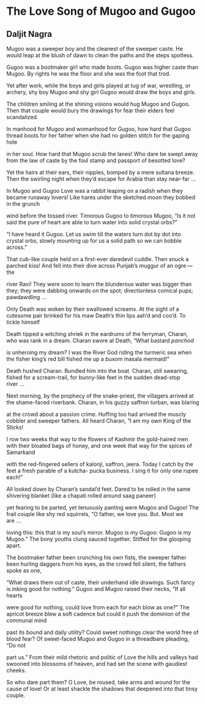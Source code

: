 # The Love Song of Mugoo and Gugoo
## Daljit Nagra
Mugoo was a sweeper boy and the cleanest
of the sweeper caste. He would leap at the blush
of dawn to clean the paths and the steps spotless.

Gugoo was a bootmaker girl who made boots.
Gugoo was higher caste than Mugoo. By rights
he was the floor and she was the foot that trod.

Yet after work, while the boys and girls played
at tug of war, wrestling, or archery, shy boy Mugoo
and shy girl Gugoo would draw the boys and girls.

The children smiling at the shining visions would hug
Mugoo and Gugoo. Then that couple would bury
the drawings for fear their elders feel scandalized.

In manhood for Mugoo and womanhood for Gugoo,
how hard that Gugoo thread boots for her father
when she had no golden stitch for the gaping hole

in her soul. How hard that Mugoo scrub the lanes!
Who dare be swept away from the law of caste
by the foul stamp and passport of besotted love?

Yet the hairs at their ears, their nipples, bomped
by a mere sultana breeze. Then the swirling night
when they’d escape for Arabia than stay near-far    ...

In Mugoo and Gugoo Love was a rabbit leaping on
a radish when they became runaway lovers! Like hares
under the sketched moon they bobbed in the grunch

wind before the tossed river. Timorous Gugoo
to timorous Mugoo, “Is it not said the pure of heart
are able to turn water into solid crystal orbs?”

“I have heard it Gugoo. Let us swim till the waters
turn dot by dot into crystal orbs, slowly mounting
up for us a solid path so we can bobble across.”

That cub-like couple held on a first-ever daredevil
cuddle. Then snuck a parched kiss! And fell into
their dive across Punjab’s muggur of an ogre — the

river Ravi! They were soon to learn the blunderous
water was bigger than they; they were dabbing onwards
on the spot; directionless comical pups; pawdawdling    ...

Only Death was woken by their swallowed screams.
At the sight of a cutesome pair brinked for his maw
Death’s thin lips aah’d and coo’d. To tickle himself

Death tipped a witching shriek in the eardrums
of the ferryman, Charan, who was rank in a dream.
Charan swore at Death, “What bastard _panchod_

is unheroing my dream? I was the River God
riding the turmeric sea when the fisher king’s
red bill fished me up a buxom masala mermaid!”

Death hushed Charan. Bundled him into the boat.
Charan, still swearing, fished for a scream-trail,
for bunny-like feet in the sudden dead-stop river    ...

Next morning, by the prophecy of the snake-priest,
the villagers arrived at the shame-faced riverbank.
Charan, in his guzzy saffron turban, was blaring

at the crowd about a passion crime. Huffing too
had arrived the muscly cobbler and sweeper fathers.
All heard Charan, “I am my own King of the Sticks!

I row two weeks that way to the flowers of Kashmir
the gold-haired men with their bloated bags of honey,
and one week that way for the spices of Samarkand

with the red-fingered sellers of kalonji, saffron, jeera.
Today I catch by the feet a fresh parable of a kutcha-
pucka business. I sing it for only one rupee each!”

All looked down by Charan’s sandal’d feet.
Dared to be rolled in the same shivering blanket
(like a chapati rolled around saag paneer)

yet fearing to be parted, yet tenuously panting were
Mugoo and Gugoo! The frail couple like shy red
squirrels, “O father, we love you. But. Most we are    ...

loving this: this that is my soul’s mirror. Mugoo is
my Gugoo: Gugoo is my Mugoo.” The bony youths
clung sauced together. Stiffed for the glooping apart.

The bootmaker father been crunching his own fists,
the sweeper father been hurling daggers from his eyes,
as the crowd fell silent, the fathers spoke as one,

“What draws them out of caste, their underhand
idle drawings. Such fancy is inking good for nothing.”
Gugoo and Mugoo raised their necks, “If all hearts

were good for nothing, could love from each for each
blow as one?” The apricot breeze blew a soft cadence
but could it push the dominion of the communal mind

past its bound and daily utility? Could sweet nothings
clear the world free of blood fear? Of sweet-faced
Mugoo and Gugoo in a threadbare pleading, “Do not

part us.” From their mild rhetoric and politic of Love
the hills and valleys had swooned into blossoms of
heaven, and had set the scene with gaudiest cheeks.

So who dare part them? O Love, be roused, take arms
and wound for the cause of love! Or at least shackle
the shadows that deepened into that tinsy couple.
